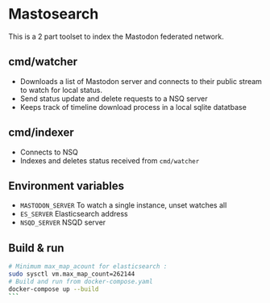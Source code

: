 # Mastosearch

This is a 2 part toolset to index the Mastodon federated network.

## cmd/watcher

- Downloads a list of Mastodon server and connects to their public stream to watch for local status.
- Send status update and delete requests to a NSQ server
- Keeps track of timeline download process in a local sqlite datatbase

## cmd/indexer

- Connects to NSQ
- Indexes and deletes status received from `cmd/watcher`

## Environment variables

- `MASTODON_SERVER` To watch a single instance, unset watches all
- `ES_SERVER` Elasticsearch address
- `NSQD_SERVER` NSQD server

## Build & run

````sh
# Minimum max_map_acount for elasticsearch :
sudo sysctl vm.max_map_count=262144
# Build and run from docker-compose.yaml
docker-compose up --build
```

